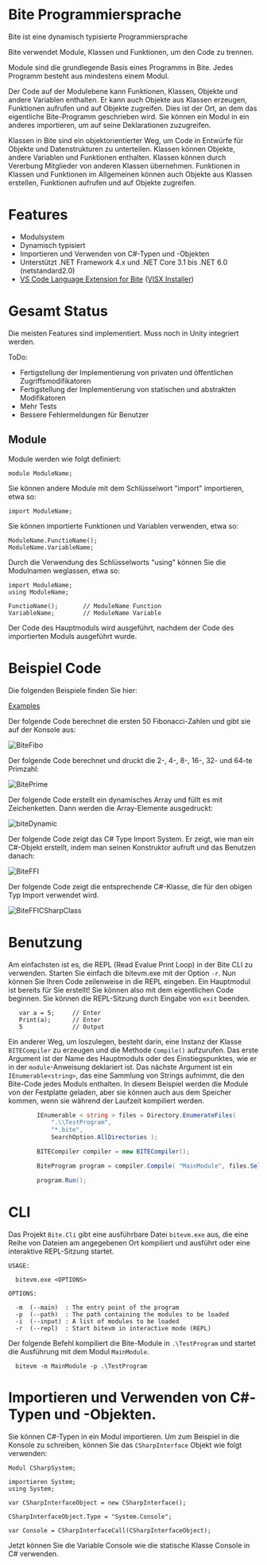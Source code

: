 # Bite Programmiersprache
Bite ist eine dynamisch typisierte Programmiersprache

Bite verwendet Module, Klassen und Funktionen, um den Code zu trennen.

Module sind die grundlegende Basis eines Programms in Bite. Jedes Programm besteht aus mindestens einem Modul. 

Der Code auf der Modulebene kann Funktionen, Klassen, Objekte und andere Variablen enthalten. Er kann auch Objekte aus Klassen erzeugen, Funktionen aufrufen und auf Objekte zugreifen. 
Dies ist der Ort, an dem das eigentliche Bite-Programm geschrieben wird.
Sie können ein Modul in ein anderes importieren, um auf seine Deklarationen zuzugreifen.

Klassen in Bite sind ein objektorientierter Weg, um Code in Entwürfe für Objekte und Datenstrukturen zu unterteilen. Klassen können Objekte, andere Variablen und Funktionen enthalten. Klassen können durch Vererbung Mitglieder von anderen Klassen übernehmen. Funktionen in Klassen und Funktionen im Allgemeinen können auch Objekte aus Klassen erstellen, Funktionen aufrufen und auf Objekte zugreifen. 

# Features

* Modulsystem
* Dynamisch typisiert
* Importieren und Verwenden von C#-Typen und -Objekten
* Unterstützt .NET Framework 4.x und .NET Core 3.1 bis .NET 6.0 (netstandard2.0)
* [VS Code Language Extension for Bite](https://github.com/Maximilian-Winter/Bite-Language-Extension-for-VS-Code) ([VISX Installer](https://github.com/Maximilian-Winter/Bite-Language-Extension-for-VS-Code/releases))

# Gesamt Status
Die meisten Features sind implementiert.
Muss noch in Unity integriert werden.

ToDo:
* Fertigstellung der Implementierung von privaten und öffentlichen Zugriffsmodifikatoren
* Fertigstellung der Implementierung von statischen und abstrakten Modifikatoren
* Mehr Tests
* Bessere Fehlermeldungen für Benutzer

## Module
Module werden wie folgt definiert:
```
module ModuleName;
```

Sie können andere Module mit dem Schlüsselwort "import" importieren, etwa so:
```
import ModuleName;
```


Sie können importierte Funktionen und Variablen verwenden, etwa so:
```
ModuleName.FunctioName();
ModuleName.VariableName;
```


Durch die Verwendung des Schlüsselworts "using" können Sie die Modulnamen weglassen, etwa so:
```
import ModuleName;
using ModuleName;

FunctioName();       // ModuleName Function
VariableName;        // ModuleName Variable
```

Der Code des Hauptmoduls wird ausgeführt, nachdem der Code des importierten Moduls ausgeführt wurde.


# Beispiel Code

Die folgenden Beispiele finden Sie hier:

[Examples](https://github.com/Maximilian-Winter/Bite-Programming-Language/wiki/Example-Code)


Der folgende Code berechnet die ersten 50 Fibonacci-Zahlen und gibt sie auf der Konsole aus:

![BiteFibo](https://user-images.githubusercontent.com/24946356/162203003-13b87476-4d38-4187-9b76-fbdcc2ae5c6a.PNG)





Der folgende Code berechnet und druckt die 2-, 4-, 8-, 16-, 32- und 64-te Primzahl:

![BitePrime](https://user-images.githubusercontent.com/24946356/161903979-3d4cbdc5-8d22-4bcd-9719-a75428227d6a.PNG)





Der folgende Code erstellt ein dynamisches Array und füllt es mit Zeichenketten. Dann werden die Array-Elemente ausgedruckt:

![biteDynamic](https://user-images.githubusercontent.com/24946356/161903997-fe14fa25-9b80-4962-aeec-a977052b834a.PNG)


Der folgende Code zeigt das C# Type Import System. Er zeigt, wie man ein C#-Objekt erstellt, indem man seinen Konstruktor aufruft und das Benutzen danach:

![BiteFFI](https://user-images.githubusercontent.com/24946356/161910038-cfa41e5d-ecb6-4e75-a912-2a7517dfe967.PNG)



Der folgende Code zeigt die entsprechende C#-Klasse, die für den obigen Typ Import verwendet wird. 

![BiteFFICSharpClass](https://user-images.githubusercontent.com/24946356/161909903-f045b75f-734a-4de3-8203-d47644a8c8d4.PNG)


# Benutzung
Am einfachsten ist es, die REPL (Read Evalue Print Loop) in der Bite CLI zu verwenden. Starten Sie einfach die bitevm.exe mit der Option `-r`. Nun können Sie Ihren Code zeilenweise in die REPL eingeben. Ein Hauptmodul ist bereits für Sie erstellt! Sie können also mit dem eigentlichen Code beginnen. Sie können die REPL-Sitzung durch Eingabe von `exit` beenden.

```
   var a = 5;     // Enter
   Print(a);      // Enter
   5              // Output

```

Ein anderer Weg, um loszulegen, besteht darin, eine Instanz der Klasse `BITECompiler` zu erzeugen und die Methode `Compile()` aufzurufen.  Das erste Argument ist der Name des Hauptmoduls oder des Einstiegspunktes, wie er in der `module`-Anweisung deklariert ist. Das nächste Argument ist ein `IEnumerable<string>`, das eine Sammlung von Strings aufnimmt, die den Bite-Code jedes Moduls enthalten. In diesem Beispiel werden die Module von der Festplatte geladen, aber sie können auch aus dem Speicher kommen, wenn sie während der Laufzeit kompiliert werden.

```c#
        IEnumerable < string > files = Directory.EnumerateFiles(
            ".\\TestProgram",
            "*.bite",
            SearchOption.AllDirectories );

        BITECompiler compiler = new BITECompiler();

        BiteProgram program = compiler.Compile( "MainModule", files.Select(File.ReadAllText));

        program.Run();
```

# CLI

Das Projekt `Bite.Cli` gibt eine ausführbare Datei `bitevm.exe` aus, die eine Reihe von Dateien am angegebenen Ort kompiliert und ausführt oder eine interaktive REPL-Sitzung startet.

```
USAGE:

  bitevm.exe <OPTIONS>

OPTIONS:

  -m  (--main)  : The entry point of the program
  -p  (--path)  : The path containing the modules to be loaded
  -i  (--input) : A list of modules to be loaded
  -r  (--repl)  : Start bitevm in interactive mode (REPL)

```

Der folgende Befehl kompiliert die Bite-Module in `.\TestProgram` und startet die Ausführung mit dem Modul `MainModule`.
```
  bitevm -m MainModule -p .\TestProgram
```

# Importieren und Verwenden von C#-Typen und -Objekten.

Sie können C#-Typen in ein Modul importieren. Um zum Beispiel in die Konsole zu schreiben, können Sie das `CSharpInterface` Objekt wie folgt verwenden:

```
Modul CSharpSystem;

importieren System;
using System;

var CSharpInterfaceObject = new CSharpInterface();

CSharpInterfaceObject.Type = "System.Console";

var Console = CSharpInterfaceCall(CSharpInterfaceObject);
```
Jetzt können Sie die Variable Console wie die statische Klasse Console in C# verwenden.
